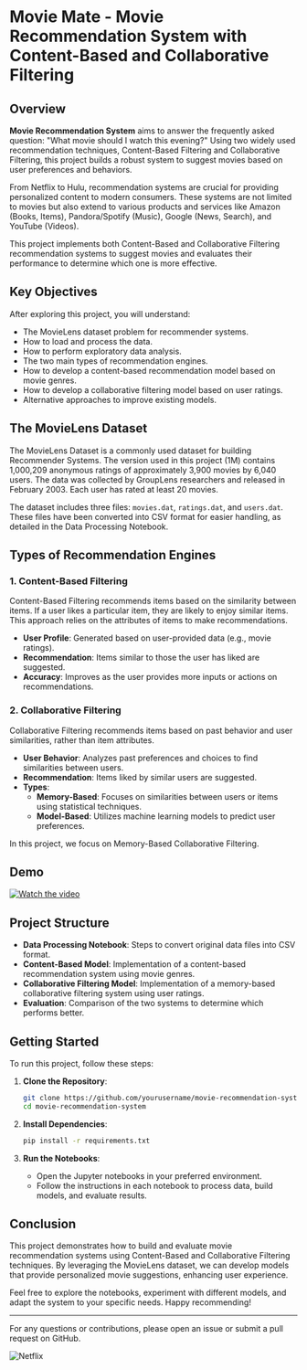 # Movie Mate - Movie Recommendation System with Content-Based and Collaborative Filtering

## Overview

**Movie Recommendation System** aims to answer the frequently asked question: "What movie should I watch this evening?" Using two widely used recommendation techniques, Content-Based Filtering and Collaborative Filtering, this project builds a robust system to suggest movies based on user preferences and behaviors.

From Netflix to Hulu, recommendation systems are crucial for providing personalized content to modern consumers. These systems are not limited to movies but also extend to various products and services like Amazon (Books, Items), Pandora/Spotify (Music), Google (News, Search), and YouTube (Videos).

This project implements both Content-Based and Collaborative Filtering recommendation systems to suggest movies and evaluates their performance to determine which one is more effective.

## Key Objectives

After exploring this project, you will understand:

- The MovieLens dataset problem for recommender systems.
- How to load and process the data.
- How to perform exploratory data analysis.
- The two main types of recommendation engines.
- How to develop a content-based recommendation model based on movie genres.
- How to develop a collaborative filtering model based on user ratings.
- Alternative approaches to improve existing models.

## The MovieLens Dataset

The MovieLens Dataset is a commonly used dataset for building Recommender Systems. The version used in this project (1M) contains 1,000,209 anonymous ratings of approximately 3,900 movies by 6,040 users. The data was collected by GroupLens researchers and released in February 2003. Each user has rated at least 20 movies.

The dataset includes three files: `movies.dat`, `ratings.dat`, and `users.dat`. These files have been converted into CSV format for easier handling, as detailed in the Data Processing Notebook.

## Types of Recommendation Engines

### 1. Content-Based Filtering

Content-Based Filtering recommends items based on the similarity between items. If a user likes a particular item, they are likely to enjoy similar items. This approach relies on the attributes of items to make recommendations.

- **User Profile**: Generated based on user-provided data (e.g., movie ratings).
- **Recommendation**: Items similar to those the user has liked are suggested.
- **Accuracy**: Improves as the user provides more inputs or actions on recommendations.

### 2. Collaborative Filtering

Collaborative Filtering recommends items based on past behavior and user similarities, rather than item attributes.

- **User Behavior**: Analyzes past preferences and choices to find similarities between users.
- **Recommendation**: Items liked by similar users are suggested.
- **Types**:
  - **Memory-Based**: Focuses on similarities between users or items using statistical techniques.
  - **Model-Based**: Utilizes machine learning models to predict user preferences.

In this project, we focus on Memory-Based Collaborative Filtering.

## Demo

[![Watch the video](<img width="355" alt="image" src="https://github.com/SuyashSalvi/MovieMate/assets/40499151/a3fa7949-5a5f-409a-956d-f2c7f9d75073">)](https://www.youtube.com/shorts/jLxwnvQoBB8)

## Project Structure

- **Data Processing Notebook**: Steps to convert original data files into CSV format.
- **Content-Based Model**: Implementation of a content-based recommendation system using movie genres.
- **Collaborative Filtering Model**: Implementation of a memory-based collaborative filtering system using user ratings.
- **Evaluation**: Comparison of the two systems to determine which performs better.

## Getting Started

To run this project, follow these steps:

1. **Clone the Repository**:
   ```bash
   git clone https://github.com/yourusername/movie-recommendation-system.git
   cd movie-recommendation-system
   ```

2. **Install Dependencies**:
   ```bash
   pip install -r requirements.txt
   ```

3. **Run the Notebooks**:
   - Open the Jupyter notebooks in your preferred environment.
   - Follow the instructions in each notebook to process data, build models, and evaluate results.

## Conclusion

This project demonstrates how to build and evaluate movie recommendation systems using Content-Based and Collaborative Filtering techniques. By leveraging the MovieLens dataset, we can develop models that provide personalized movie suggestions, enhancing user experience.

Feel free to explore the notebooks, experiment with different models, and adapt the system to your specific needs. Happy recommending!

---

For any questions or contributions, please open an issue or submit a pull request on GitHub.

![Netflix](https://upload.wikimedia.org/wikipedia/commons/0/08/Netflix_2015_logo.svg)
